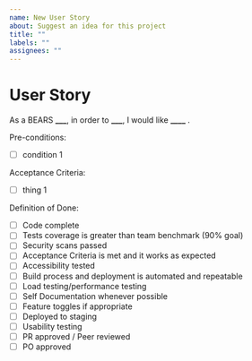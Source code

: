 ```yaml
---
name: New User Story
about: Suggest an idea for this project
title: ""
labels: ""
assignees: ""
---
```


<!-- markdownlint-disable-next-line -->

# User Story

As a BEARS **\_\_\_**, in order to **\_\_\_**, I would like **\_\_\_\_** .

Pre-conditions:

- [ ] condition 1

Acceptance Criteria:

- [ ] thing 1

Definition of Done:

- [ ] Code complete
- [ ] Tests coverage is greater than team benchmark (90% goal)
- [ ] Security scans passed
- [ ] Acceptance Criteria is met and it works as expected
- [ ] Accessibility tested
- [ ] Build process and deployment is automated and repeatable
- [ ] Load testing/performance testing
- [ ] Self Documentation whenever possible
- [ ] Feature toggles if appropriate
- [ ] Deployed to staging
- [ ] Usability testing
- [ ] PR approved / Peer reviewed
- [ ] PO approved
